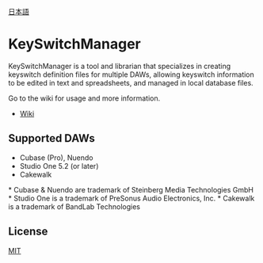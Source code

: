 [日本語](README.ja.md)

# KeySwitchManager

KeySwitchManager is a tool and librarian that specializes in creating keyswitch definition files for multiple DAWs, allowing keyswitch information to be edited in text and spreadsheets, and managed in local database files.

Go to the wiki for usage and more information.

- [Wiki](https://github.com/r-koubou/KeySwitchManager/wiki)


## Supported DAWs

- Cubase (Pro), Nuendo
- Studio One 5.2 (or later)
- Cakewalk

\* Cubase & Nuendo are trademark of Steinberg Media Technologies GmbH
\* Studio One is a trademark of PreSonus Audio Electronics, Inc.
\* Cakewalk is a trademark of BandLab Technologies

## License

[MIT](LICENSE)